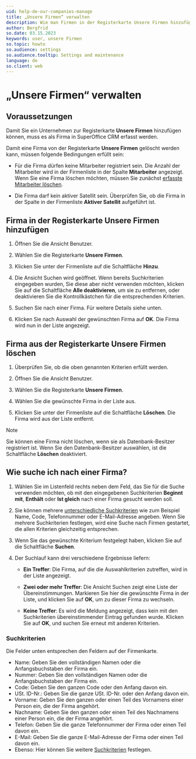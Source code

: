 ```yaml
---
uid: help-de-our-companies-manage
title: „Unsere Firmen“ verwalten
description: Wie man Firmen in der Registerkarte Unsere Firmen hinzufügt oder entfernt
author: Bergfrid
so.date: 03.15.2023
keywords: user, unsere Firmen
so.topic: howto
so.audience: settings
so.audience.tooltip: Settings and maintenance
language: de
so.client: web
---
```


# „Unsere Firmen“ verwalten

## Voraussetzungen

Damit Sie ein Unternehmen zur Registerkarte **Unsere Firmen** hinzufügen können, muss es als Firma in SuperOffice CRM erfasst werden.

Damit eine Firma von der Registerkarte **Unsere Firmen** gelöscht werden kann, müssen folgende Bedingungen erfüllt sein:

* Für die Firma dürfen keine Mitarbeiter registriert sein. Die Anzahl der Mitarbeiter wird in der Firmenliste in der Spalte **Mitarbeiter** angezeigt. Wenn Sie eine Firma löschen möchten, müssen Sie zunächst [erfasste Mitarbeiter löschen][2].

* Die Firma darf kein aktiver Satellit sein. Überprüfen Sie, ob die Firma in der Spalte in der Firmenliste **Aktiver Satellit** aufgeführt ist.

## Firma in der Registerkarte Unsere Firmen hinzufügen

1. Öffnen Sie die Ansicht Benutzer.

2. Wählen Sie die Registerkarte **Unsere Firmen**.

3. Klicken Sie unter der Firmenliste auf die Schaltfläche **Hinzu**.

4. Die Ansicht Suchen wird geöffnet. Wenn bereits Suchkriterien eingegeben wurden, Sie diese aber nicht verwenden möchten, klicken Sie auf die Schaltfläche **Alle deaktivieren**, um sie zu entfernen, oder deaktivieren Sie die Kontrollkästchen für die entsprechenden Kriterien.

5. Suchen Sie nach einer Firma. Für weitere Details siehe unten.

6. Klicken Sie nach Auswahl der gewünschten Firma auf **OK**. Die Firma wird nun in der Liste angezeigt.

## Firma aus der Registerkarte Unsere Firmen löschen

1. Überprüfen Sie, ob die oben genannten Kriterien erfüllt werden.

1. Öffnen Sie die Ansicht Benutzer.

1. Wählen Sie die Registerkarte **Unsere Firmen**.

1. Wählen Sie die gewünschte Firma in der Liste aus.

1. Klicken Sie unter der Firmenliste auf die Schaltfläche **Löschen**. Die Firma wird aus der Liste entfernt.

> [!NOTE]
> Sie können eine Firma nicht löschen, wenn sie als Datenbank-Besitzer registriert ist. Wenn Sie den Datenbank-Besitzer auswählen, ist die Schaltfläche **Löschen** deaktiviert.

## Wie suche ich nach einer Firma?

1. Wählen Sie im Listenfeld rechts neben dem Feld, das Sie für die Suche verwenden möchten, ob mit den eingegebenen Suchkriterien **Beginnt mit**, **Enthält** oder **Ist gleich** nach einer Firma gesucht werden soll.

2. Sie können mehrere [unterschiedliche Suchkriterien](#criteria) wie zum Beispiel Name, Code, Telefonnummer oder E-Mail-Adresse angeben. Wenn Sie mehrere Suchkriterien festlegen, wird eine Suche nach Firmen gestartet, die allen Kriterien gleichzeitig entsprechen.

3. Wenn Sie das gewünschte Kriterium festgelegt haben, klicken Sie auf die Schaltfläche **Suchen**.

4. Der Suchlauf kann drei verschiedene Ergebnisse liefern:

    * **Ein Treffer**: Die Firma, auf die die Auswahlkriterien zutreffen, wird in der Liste angezeigt.

    * **Zwei oder mehr Treffer**: Die Ansicht Suchen zeigt eine Liste der Übereinstimmungen. Markieren Sie hier die gewünschte Firma in der Liste, und klicken Sie auf **OK**, um zu dieser Firma zu wechseln.

    * **Keine Treffer**: Es wird die Meldung angezeigt, dass kein mit den Suchkriterien übereinstimmender Eintrag gefunden wurde. Klicken Sie auf **OK**, und suchen Sie erneut mit anderen Kriterien.

### <a id="criteria" />Suchkriterien

Die Felder unten entsprechen den Feldern auf der Firmenkarte.

* Name: Geben Sie den vollständigen Namen oder die Anfangsbuchstaben der Firma ein.
* Nummer: Geben Sie den vollständigen Namen oder die Anfangsbuchstaben der Firma ein.
* Code: Geben Sie den ganzen Code oder den Anfang davon ein.
* USt. ID-Nr.: Geben Sie die ganze USt. ID-Nr. oder den Anfang davon ein.
* Vorname: Geben Sie den ganzen oder einen Teil des Vornamens einer Person ein, die der Firma angehört.
* Nachname: Geben Sie den ganzen oder einen Teil des Nachnamens einer Person ein, die der Firma angehört.
* Telefon: Geben Sie die ganze Telefonnummer der Firma oder einen Teil davon ein.
* E-Mail: Geben Sie die ganze E-Mail-Adresse der Firma oder einen Teil davon ein.
* Ebenso: Hier können Sie weitere [Suchkriterien][1] festlegen.

<!-- Referenced links -->
[1]: ../../../search-options/learn/using-search-criteria.md
[2]: delete-user.md

<!-- Referenced images -->
